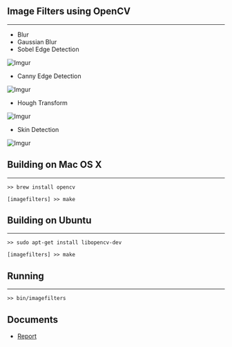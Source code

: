 Image Filters using OpenCV
--------------------------
- - -

* Blur
* Gaussian Blur
* Sobel Edge Detection

![Imgur](http://i.imgur.com/suaoC.png)

* Canny Edge Detection

![Imgur](http://i.imgur.com/kRe6x.png)

* Hough Transform

![Imgur](http://i.imgur.com/s8XlY.png)

* Skin Detection

![Imgur](http://i.imgur.com/7T0rs.png)


Building on Mac OS X
--------------------
- - -

	>> brew install opencv
	
	[imagefilters] >> make
	

Building on Ubuntu
------------------
- - -

	>> sudo apt-get install libopencv-dev
	
	[imagefilters] >> make
	
Running
-------
- - -
	
	>> bin/imagefilters	
	
	
Documents
---------

* [Report](http://cloud.github.com/downloads/vbajpai/imagefilters/report.pdf)
